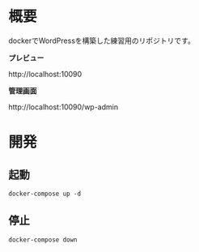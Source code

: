 # 概要

dockerでWordPressを構築した練習用のリポジトリです。

**プレビュー**

http://localhost:10090

**管理画面**

http://localhost:10090/wp-admin

# 開発

## 起動

```
docker-compose up -d
```

## 停止

```
docker-compose down
```